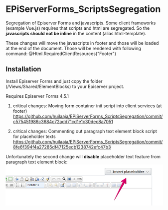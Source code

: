 # EPiServerForms_ScriptsSegregation

Segregation of Episerver Forms and javascripts. Some client frameworks (example Vue.js) requires that scripts and html are segregated. So the __javascripts should not be inline__ in the content (alias html-template).

These changes will move the javascripts in footer and those will be loaded at the end of the document.
Those will be rendered with following command: @Html.RequiredClientResources("Footer")

## Installation

Install Episerver Forms and just copy the folder (/Views/Shared/ElementBlocks) to your Episerver project.

Requires Episerver Forms 4.5.1

1. critical changes: Moving form container init script into client services (at footer)
https://github.com/huilaaja/EPiServerForms_ScriptsSegregation/commit/c575451986c3684c72add71cd1e1c30dec8a7051

2. critical changes: Commenting out paragraph text element block script for placeholder texts
https://github.com/huilaaja/EPiServerForms_ScriptsSegregation/commit/8fe6f394f4a27285df47125edb1238742efc47b3


Unfortunately the second change will __disable__ placeholder text feature from paragraph text element block:
<img src="https://raw.githubusercontent.com/huilaaja/EPiServerForms_ScriptsSegregation/master/images/ParagraphTextPlaceholder.png" alt="Paragraph Text Placeholder" />
